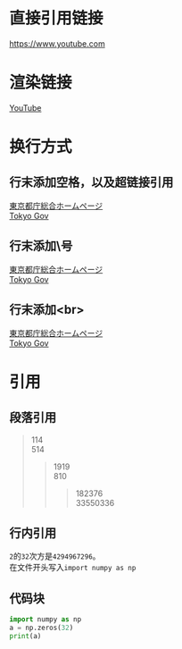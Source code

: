 # 直接引用链接

<https://www.youtube.com>

# 渲染链接

[YouTube](https://www.youtube.com)

# 换行方式

## 行末添加空格，以及超链接引用

[東京都庁総合ホームページ][tokyo_hp]      
[Tokyo Gov][tokyo_hp]

## 行末添加\号

[東京都庁総合ホームページ][tokyo_hp]\
[Tokyo Gov][tokyo_hp]

## 行末添加\<br\>

[東京都庁総合ホームページ][tokyo_hp]<br>
[Tokyo Gov][tokyo_hp]

[tokyo_hp]:https://www.metro.tokyo.lg.jp/

# 引用

## 段落引用


> 114       
> 514       
>> 1919     
>> 810
>>> 182376        
>>> 33550336            

##  行内引用

`2`的`32`次方是`4294967296`。\
在文件开头写入`import numpy as np`

## 代码块

```python
import numpy as np
a = np.zeros(32)
print(a)
```